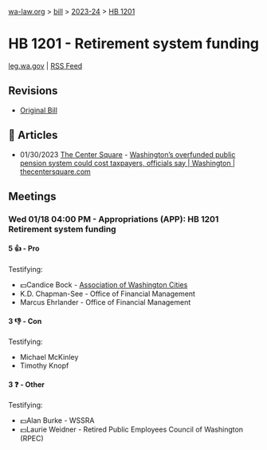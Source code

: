 [wa-law.org](/) > [bill](/bill/) > [2023-24](/bill/2023-24/) > [HB 1201](/bill/2023-24/hb/1201/)

# HB 1201 - Retirement system funding
[leg.wa.gov](https://app.leg.wa.gov/billsummary?BillNumber=1201&Year=2023&Initiative=false) | [RSS Feed](./rss.xml)

## Revisions
* [Original Bill](1/)

## 📰 Articles
* 01/30/2023 [The Center Square](/org/the_center_square/) - [Washington’s overfunded public pension system could cost taxpayers, officials say | Washington | thecentersquare.com](https://www.thecentersquare.com/washington/article_e60872b6-9dba-11ed-a4b2-8f00294f451e.html#:~:text=HB%201201)

## Meetings
### Wed 01/18 04:00 PM - Appropriations (APP): HB 1201 Retirement system funding
#### 5 👍 - Pro
Testifying:
* 💵Candice Bock - [Association of Washington Cities](/org/association_of_washington_cities/)
* K.D. Chapman-See - Office of Financial Management
* Marcus Ehrlander - Office of Financial Management

#### 3 👎 - Con
Testifying:
* Michael McKinley
* Timothy Knopf

#### 3 ❓ - Other
Testifying:
* 💵Alan Burke - WSSRA
* 💵Laurie Weidner - Retired Public Employees Council of Washington (RPEC)
